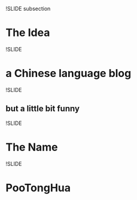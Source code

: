!SLIDE subsection

# The Idea

!SLIDE

# a Chinese language blog

!SLIDE

## but a little bit funny

!SLIDE

# The Name

!SLIDE

# **Poo**TongHua
